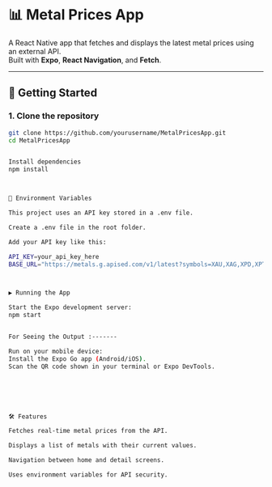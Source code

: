 # 📊 Metal Prices App

A React Native app that fetches and displays the latest metal prices using an external API.  
Built with **Expo**, **React Navigation**, and **Fetch**.

---

## 🚀 Getting Started

### 1. Clone the repository
```bash
git clone https://github.com/yourusername/MetalPricesApp.git
cd MetalPricesApp


Install dependencies
npm install



🔑 Environment Variables

This project uses an API key stored in a .env file.

Create a .env file in the root folder.

Add your API key like this:

API_KEY=your_api_key_here
BASE_URL="https://metals.g.apised.com/v1/latest?symbols=XAU,XAG,XPD,XPT,XCU,NI,ZNC,ALU,LEAD&base_currency=USD";



▶️ Running the App

Start the Expo development server:
npm start


For Seeing the Output :-------

Run on your mobile device:
Install the Expo Go app (Android/iOS).
Scan the QR code shown in your terminal or Expo DevTools.






🛠️ Features

Fetches real-time metal prices from the API.

Displays a list of metals with their current values.

Navigation between home and detail screens.

Uses environment variables for API security.
